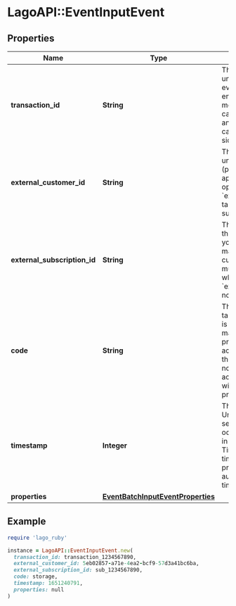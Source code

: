 # LagoAPI::EventInputEvent

## Properties

| Name | Type | Description | Notes |
| ---- | ---- | ----------- | ----- |
| **transaction_id** | **String** | This field represents a unique identifier for the event. It is crucial for ensuring idempotency, meaning that each event can be uniquely identified and processed without causing any unintended side effects. |  |
| **external_customer_id** | **String** | The customer external unique identifier (provided by your own application). This field is optional if you send the &#x60;external_subscription_id&#x60;, targeting a specific subscription. | [optional] |
| **external_subscription_id** | **String** | The unique identifier of the subscription within your application. It is a mandatory field when the customer possesses multiple subscriptions or when the &#x60;external_customer_id&#x60; is not provided. | [optional] |
| **code** | **String** | The code that identifies a targeted billable metric. It is essential that this code matches the &#x60;code&#x60; property of one of your active billable metrics. If the provided code does not correspond to any active billable metric, it will be ignored during the process. |  |
| **timestamp** | **Integer** | This field captures the Unix timestamp in seconds indicating the occurrence of the event in Coordinated Universal Time (UTC). If this timestamp is not provided, the API will automatically set it to the time of event reception. | [optional] |
| **properties** | [**EventBatchInputEventProperties**](EventBatchInputEventProperties.md) |  | [optional] |

## Example

```ruby
require 'lago_ruby'

instance = LagoAPI::EventInputEvent.new(
  transaction_id: transaction_1234567890,
  external_customer_id: 5eb02857-a71e-4ea2-bcf9-57d3a41bc6ba,
  external_subscription_id: sub_1234567890,
  code: storage,
  timestamp: 1651240791,
  properties: null
)
```


